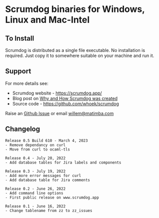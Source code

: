 # Scrumdog binaries for Windows, Linux and Mac-Intel

## To Install

Scrumdog is distributed as a single file executable. No installation is required. Just copy it to somewhere suitable on your machine and run it. 

## Support 

For more details see:

- Scrumdog website - https://scrumdog.app/  
- Blog post on [Why and How Scrumdog was created](https://whoek.com/b/jira-to-sqlite-with-scrumdog)
- Source  code - https://github.com/whoek/scrumdog

Raise an [Github Issue](https://github.com/whoek/scrumdog-binaries/issues/new)  or email willem@matimba.com

## Changelog
```
Release 0.5 Build 610 - March 4, 2023
- Remove dependancy on curl
- Move from curl to ocaml-tls

Release 0.4 - July 20, 2022
- Add database tables for Jira labels and components

Release 0.3 - July 19, 2022
- Add more error messages for curl
- Add database table for Jira comments

Release 0.2 - June 26, 2022
- Add command line options
- First public release on www.scrumdog.app

Release 0.1 - June 16, 2022
- Change tablename from zz to zz_issues
```
